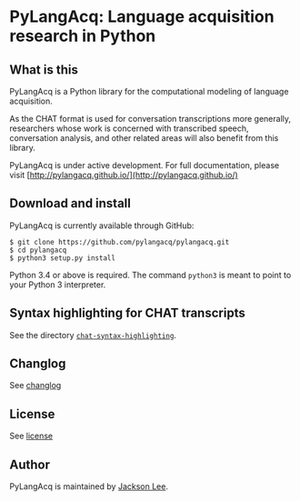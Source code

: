PyLangAcq: Language acquisition research in Python
==================================================

What is this
------------

PyLangAcq is a Python library for the computational modeling of language acquisition.

As the CHAT format is used for conversation transcriptions more generally, researchers whose work is concerned with transcribed speech, conversation analysis, and other related areas will also benefit from this library.

PyLangAcq is under active development. For full documentation,
please visit [http://pylangacq.github.io/](http://pylangacq.github.io/)

Download and install
--------------------

PyLangAcq is currently available through GitHub:

    $ git clone https://github.com/pylangacq/pylangacq.git
    $ cd pylangacq
    $ python3 setup.py install

Python 3.4 or above is required. The command `python3` is meant to point to your Python 3 interpreter.


Syntax highlighting for CHAT transcripts
----------------------------------------

See the directory [`chat-syntax-highlighting`](chat-syntax-highlighting).


Changlog
--------

See [changlog](changelog.md)


License
-------

See [license](license.txt)


Author
------

PyLangAcq is maintained by [Jackson Lee](http://jacksonllee.com/).

